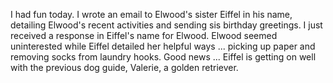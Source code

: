 <html><body><p>I had fun today. I wrote an email to Elwood's sister Eiffel in his name, detailing Elwood's recent activities and sending sis birthday greetings. I just received a response in Eiffel's name for Elwood. Elwood seemed uninterested while Eiffel detailed her helpful ways ... picking up paper and removing socks from laundry hooks. Good news ... Eiffel is getting on well with the previous dog guide, Valerie, a golden retriever.</p></body></html>